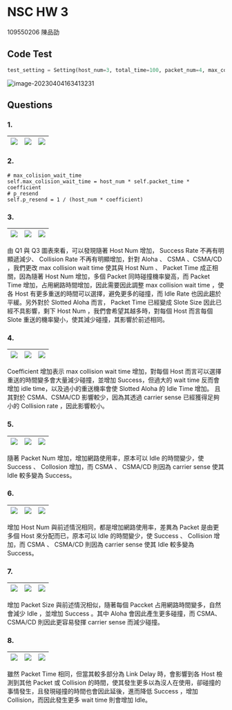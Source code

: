 # NSC HW 3

109550206 陳品劭

## Code Test

```python
test_setting = Setting(host_num=3, total_time=100, packet_num=4, max_colision_wait_time=20, p_resend=0.3, packet_size=3, link_delay=1, seed=109550206)
```

![image-20230404163413231](C:\Users\user.DESKTOP-VP23IAB\AppData\Roaming\Typora\typora-user-images\image-20230404163413231.png)

## Questions

### 1.

| ![](https://i.imgur.com/tFNkUyy.png)| ![](https://i.imgur.com/72g7kgi.png) | ![](https://i.imgur.com/1E4FnTp.png) |
| -------- | -------- | -------- |

### 2.

```
# max_colision_wait_time
self.max_colision_wait_time = host_num * self.packet_time * coefficient
# p_resend
self.p_resend = 1 / (host_num * coefficient)
```

### 3.

| ![](https://i.imgur.com/pc5tvEL.png) | ![](https://i.imgur.com/grtXw7z.png) | ![](https://i.imgur.com/xnP22PT.png) |
| ------------------------------------ | ------------------------------------ | ------------------------------------ |

由 Q1 與 Q3 圖表來看，可以發現隨著 Host Num 增加， Success Rate 不再有明顯遞減少、 Collision Rate  不再有明顯增加，針對 Aloha 、 CSMA 、CSMA/CD ，我們更改 max collision wait time 使其與 Host Num 、 Packet Time 成正相關，因為隨著 Host Num 增加，多個 Packet 同時碰撞機率變高，而 Packet Time 增加，占用網路時間增加，因此需要因此調整 max collision wait time ，使各 Host 有更多重送的時間可以選擇，避免更多的碰撞，而 Idle Rate 也因此趨於平緩。另外對於 Slotted Aloha 而言， Packet Time 已經變成 Slote Size 因此已經不具影響，剩下 Host Num ，我們會希望其越多時，對每個 Host 而言每個 Slote 重送的機率變小，使其減少碰撞，其影響於前述相同。

### 4.

| ![](https://i.imgur.com/QaPIbGU.png) | ![](https://i.imgur.com/3eQCCvu.png) | ![](https://i.imgur.com/Ia0gwSU.png) |
| ------------------------------------ | ------------------------------------ | ------------------------------------ |

Coefficient 增加表示 max collision wait time 增加，對每個 Host 而言可以選擇重送的時間變多會大量減少碰撞，並增加 Success，但過大的 wait time 反而會增加 idle time，以及過小的重送機率會使 Slotted Aloha 的 Idle Time 增加。 且其對於 CSMA、CSMA/CD 影響較少，因為其透過 carrier sense 已經獲得足夠小的 Collision rate ，因此影響較小。

### 5.

| ![](https://i.imgur.com/2ppIniq.png) | ![](https://i.imgur.com/7snDwFk.png) | ![](https://i.imgur.com/odif5TN.png) |
| ------------------------------------ | ------------------------------------ | ------------------------------------ |

隨著 Packet Num 增加，增加網路使用率，原本可以 Idle 的時間變少，使 Success 、 Collosion 增加，而 CSMA 、 CSMA/CD 則因為 carrier sense 使其 Idle 較多變為 Success。

### 6.

| ![](https://i.imgur.com/SJWZS1E.png) | ![](https://i.imgur.com/m6qOzWZ.png) | ![](https://i.imgur.com/lrLdLej.png) |
| ------------------------------------ | ------------------------------------ | ------------------------------------ |

增加 Host Num 與前述情況相同，都是增加網路使用率，差異為 Packet 是由更多個 Host 來分配而已，原本可以 Idle 的時間變少，使 Success 、 Collision 增加，而 CSMA 、 CSMA/CD 則因為 carrier sense 使其 Idle 較多變為 Success。

### 7.

| ![](https://i.imgur.com/Vl6msAM.png) | ![](https://i.imgur.com/21GoD7G.png) | ![](https://i.imgur.com/2UjQaex.png) |
| ------------------------------------ | ------------------------------------ | ------------------------------------ |

增加 Packet Size 與前述情況相似，隨著每個 Paccket 占用網路時間變多，自然會減少 Idle ，並增加 Success 。其中 Aloha 會因此產生更多碰撞，而 CSMA、CSMA/CD 則因此更容易發揮 carrier sense 而減少碰撞。

### 8.

| ![](https://i.imgur.com/6BRXxEe.png) | ![](https://i.imgur.com/5TRBLqW.png) | ![](https://i.imgur.com/3hUXiOO.png) |
| ------------------------------------ | ------------------------------------ | ------------------------------------ |

雖然 Packet Time 相同，但當其較多部分為 Link Delay 時，會影響到各 Host 檢測到其他 Packet 或 Collision 的時間，使其發生更多以為沒人在使用，卻碰撞的事情發生，且發現碰撞的時間也會因此延後，進而降低 Success ，增加 Collision，而因此發生更多 wait time 則會增加 Idle。
